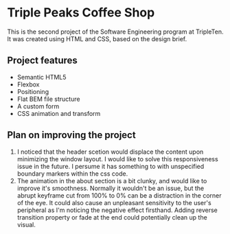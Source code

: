 # Triple Peaks Coffee Shop

This is the second project of the Software Engineering program at TripleTen. It was created using HTML and CSS, based on the design brief.

## Project features

- Semantic HTML5
- Flexbox
- Positioning
- Flat BEM file structure
- A custom form
- CSS animation and transform

## Plan on improving the project

1. I noticed that the header scetion would displace the content upon minimizing the window layout. I would like to solve this responsiveness issue in the future. I persume it has something to with unspecified boundary markers within the css code.
2. The animation in the about section is a bit clunky, and would like to improve it's smoothness. Normally it wouldn't be an issue, but the abrupt keyframe cut from 100% to 0% can be a distraction in the corner of the eye. It could also cause an unpleasant sensitivity to the user's peripheral as I'm noticing the negative effect firsthand. Adding reverse transition property or fade at the end could potentially clean up the visual.
